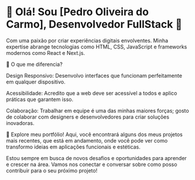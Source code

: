 # 🌟 Olá! Sou [Pedro Oliveira do Carmo], Desenvolvedor FullStack 🌟

Com uma paixão por criar experiências digitais envolventes. Minha expertise abrange tecnologias como HTML, CSS, JavaScript e frameworks modernos como React e Next.js.

🎨 O que me diferencia?

Design Responsivo: Desenvolvo interfaces que funcionam perfeitamente em qualquer dispositivo.

Acessibilidade: Acredito que a web deve ser acessível a todos e aplico práticas que garantem isso.

Colaboração: Trabalhar em equipe é uma das minhas maiores forças; gosto de colaborar com designers e desenvolvedores para criar soluções inovadoras.

🔗 Explore meu portfólio! Aqui, você encontrará alguns dos meus projetos mais recentes, que está em andamento, onde você pode ver como transformo ideias em aplicações funcionais e estéticas.

Estou sempre em busca de novos desafios e oportunidades para aprender e crescer na área. Vamos nos conectar e conversar sobre como posso contribuir para o seu próximo projeto!
